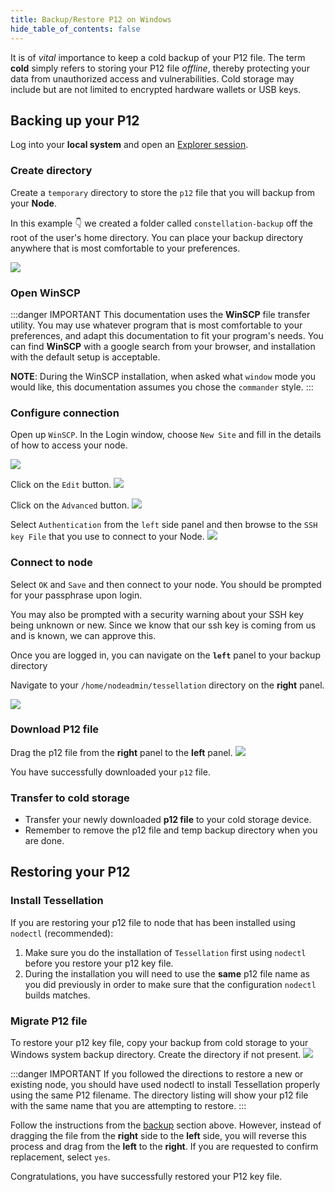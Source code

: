 ```yaml
---
title: Backup/Restore P12 on Windows
hide_table_of_contents: false
---
```


<head>
  <title>Backup or Restore your P12 Key - Windows</title>
  <meta
    name="description"
    content="This document will help to backup or restore a p12 file private key file necessary to join the network."
  />
</head>

It is of _vital_ importance to keep a cold backup of your P12 file.  The term **cold** simply refers to storing your P12 file _offline_, thereby protecting your data from unauthorized access and vulnerabilities. Cold storage may include but are not limited to encrypted hardware wallets or USB keys.

## Backing up your P12

Log into your **local system** and open an [Explorer session](/validate/resources/accessWin).

### Create directory

Create a `temporary` directory to store the `p12` file that you will backup from your **Node**.  

In this example 👇  we created a folder called `constellation-backup` off the root of the user's home directory.  You can place your backup directory anywhere that is most comfortable to your preferences.

![](/img/validator_nodes/back_restore_win7.png)

### Open WinSCP

:::danger IMPORTANT
This documentation uses the **WinSCP** file transfer utility.  You may use whatever program that is most comfortable to your preferences, and adapt this documentation to fit your program's needs.  You can find **WinSCP** with a google
search from your browser, and installation with the default setup is acceptable.

**NOTE**:  During the WinSCP installation, when asked what `window` mode you would like, this documentation assumes you chose the `commander` style.
:::

### Configure connection

Open up `WinSCP`. In the Login window, choose `New Site` and fill in the details of how to access your node.

![](/img/validator_nodes/back_restore_win1.png)

Click on the `Edit` button. 
![](/img/validator_nodes/back_restore_win2.png)

Click on the `Advanced` button.
![](/img/validator_nodes/back_restore_win3.png)

Select `Authentication` from the `left` side panel and then browse to the `SSH key File` that you use to connect to your Node.
![](/img/validator_nodes/back_restore_win4.png)

### Connect to node

Select `OK` and `Save` and then connect to your node.  You should be prompted for your passphrase upon login.  

You may also be prompted with a security warning about your SSH key being unknown or new.  Since we know that our ssh key
is coming from us and is known, we can approve this.

Once you are logged in, you can navigate on the **`left`** panel to your backup directory 

Navigate to your `/home/nodeadmin/tessellation` directory on the **right** panel.

![](/img/validator_nodes/back_restore_win5.png)

### Download P12 file

Drag the p12 file from the **right** panel to the **left** panel.
![](/img/validator_nodes/back_restore_win6.png)

You have successfully downloaded your `p12` file.

### Transfer to cold storage
- Transfer your newly downloaded **p12 file** to your cold storage device.  
- Remember to remove the p12 file and temp backup directory when you are done.

## Restoring your P12 

### Install Tessellation

If you are restoring your p12 file to node that has been installed using `nodectl` (recommended): 
1. Make sure you do the installation of `Tessellation` first using `nodectl` before you restore your p12 key file.
2. During the installation you will need to use the **same** p12 file name as you did previously in order to make sure that the configuration `nodectl` builds matches.

### Migrate P12 file

To restore your p12 key file, copy your backup from cold storage to your Windows system backup directory. Create the directory if not present.
![](/img/validator_nodes/back_restore_win7.png)

:::danger IMPORTANT
If you followed the directions to restore a new or existing node, you should have used nodectl to install Tessellation properly using the same P12 filename. The directory listing will show your p12 file with the same name that you are attempting to restore.
:::

Follow the instructions from the [backup](#backing-up-your-p12) section above.  However, instead of dragging the file from the **right** side to the **left** side, you will reverse this process and drag from the **left** to the **right**. If you are requested to confirm replacement, select `yes`.

Congratulations, you have successfully restored your P12 key file.
